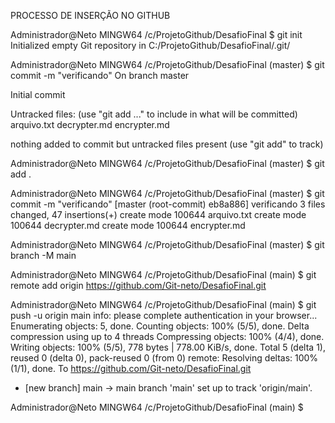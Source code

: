 PROCESSO DE INSERÇÃO NO GITHUB

Administrador@Neto MINGW64 /c/ProjetoGithub/DesafioFinal
$ git init
Initialized empty Git repository in C:/ProjetoGithub/DesafioFinal/.git/

Administrador@Neto MINGW64 /c/ProjetoGithub/DesafioFinal (master)
$ git commit -m "verificando"
On branch master

Initial commit

Untracked files:
  (use "git add <file>..." to include in what will be committed)
        arquivo.txt
        decrypter.md
        encrypter.md

nothing added to commit but untracked files present (use "git add" to track)

Administrador@Neto MINGW64 /c/ProjetoGithub/DesafioFinal (master)
$ git add .

Administrador@Neto MINGW64 /c/ProjetoGithub/DesafioFinal (master)
$ git commit -m "verificando"
[master (root-commit) eb8a886] verificando
 3 files changed, 47 insertions(+)
 create mode 100644 arquivo.txt
 create mode 100644 decrypter.md
 create mode 100644 encrypter.md

Administrador@Neto MINGW64 /c/ProjetoGithub/DesafioFinal (master)
$ git branch -M main

Administrador@Neto MINGW64 /c/ProjetoGithub/DesafioFinal (main)
$ git remote add origin https://github.com/Git-neto/DesafioFinal.git

Administrador@Neto MINGW64 /c/ProjetoGithub/DesafioFinal (main)
$ git push -u origin main
info: please complete authentication in your browser...
Enumerating objects: 5, done.
Counting objects: 100% (5/5), done.
Delta compression using up to 4 threads
Compressing objects: 100% (4/4), done.
Writing objects: 100% (5/5), 778 bytes | 778.00 KiB/s, done.
Total 5 (delta 1), reused 0 (delta 0), pack-reused 0 (from 0)
remote: Resolving deltas: 100% (1/1), done.
To https://github.com/Git-neto/DesafioFinal.git
 * [new branch]      main -> main
branch 'main' set up to track 'origin/main'.

Administrador@Neto MINGW64 /c/ProjetoGithub/DesafioFinal (main)
$

